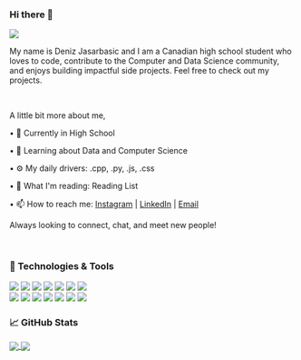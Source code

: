 ### Hi there 👋

![](https://visitor-badge.glitch.me/badge?page_id=deniz-jasa)

My name is Deniz Jasarbasic and I am a Canadian high school student who loves to code, contribute to the Computer and
Data Science community, and enjoys building impactful side projects. Feel free to check out my projects. 

<br />

A little bit more about me,

• 🔭  Currently in High School

• 🌱  Learning about Data and Computer Science

• ⚙️  My daily drivers: .cpp, .py, .js, .css

• 📘  What I'm reading: Reading List

• 📫  How to reach me: [Instagram](https://www.instagram.com/deniz_jasa/?hl=en) | [LinkedIn](https://ca.linkedin.com/in/deniz-jasarbasic-7ab012208) | [Email](mailto:denizj2828@gmail.com)

Always looking to connect, chat, and meet new people!

<br />

### :wrench:  Technologies & Tools
![](https://img.shields.io/badge/-Mac_Pro-informational?style=flat&logo=apple&logoColor=white&color=2bbc8a)
![](https://img.shields.io/badge/OS-Mac-informational?style=flat&logo=apple&logoColor=white&color=2bbc8a)
![](https://img.shields.io/badge/OS-Windows-informational?style=flat&logo=windows&logoColor=white&color=2bbc8a)
![](https://img.shields.io/badge/Editor-VS_Code-informational?style=flat&logo=visual-studio-code&logoColor=white&color=2bbc8a)
![](https://img.shields.io/badge/Code-C++-informational?style=flat&logo=c%2B%2B&logoColor=white&color=2bbc8a)
![](https://img.shields.io/badge/Code-Python-informational?style=flat&logo=python&logoColor=white&color=2bbc8a)
![](https://img.shields.io/badge/Code-C-informational?style=flat&logo=C&logoColor=white&color=2bbc8a)
<br />
![](https://img.shields.io/badge/Code-HTML-informational?style=flat&logo=HTML5&logoColor=white&color=2bbc8a)
![](https://img.shields.io/badge/Code-CSS-informational?style=flat&logo=CSS&logoColor=white&color=2bbc8a)
![](https://img.shields.io/badge/Code-React-informational?style=flat&logo=React&logoColor=white&color=2bbc8a)
![](https://img.shields.io/badge/Code-JavaScript-informational?style=flat&logo=JavaScript&logoColor=white&color=2bbc8a)
![](https://img.shields.io/badge/Code-Java-informational?style=flat&logo=java&logoColor=white&color=2bbc8a)
![](https://img.shields.io/badge/Code-CUDA-informational?style=flat&logo=nvidia&logoColor=white&color=2bbc8a)
![](https://img.shields.io/badge/Shell-Bash-informational?style=flat&logo=gnu-bash&logoColor=white&color=2bbc8a)

### 📈 GitHub Stats

<a href="https://github.com/Deniz-Jasa">
  <img align="center" src="https://github-readme-stats.vercel.app/api/top-langs/?username=Deniz-Jasa&html&line_height=12&title_color=ffffff&text_color=c9cacc&icon_color=2bbc8a&bg_color=1d1f21" />
</a>

<a href="https://github.com/Deniz-Jasa/">
  <img align="center" src="https://github-readme-stats.vercel.app/api?username=Deniz-Jasa&hide=issues&show_icons=true&line_height=48&count_private=true&title_color=ffffff&text_color=c9cacc&icon_color=2bbc8a&bg_color=1d1f21" />
</a>
